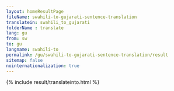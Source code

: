 ```yaml
---
layout: homeResultPage
fileName: swahili-to-gujarati-sentence-translation
translatein: swahili_to_gujarati
folderName : translate
lang: gu
from: sw
to: gu
langname: swahili-to
permalink: /gu/swahili-to-gujarati-sentence-translation/result
sitemap: false
nointernationalization: true
---
```

{% include result/translateinto.html %}

<script src="/js/result/translation.js" data-foldername="{{page.folderName}}" data-lang="{{page.lang}}"></script>
